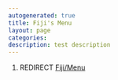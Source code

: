 ```yaml
---
autogenerated: true
title: Fiji's Menu
layout: page
categories: 
description: test description
---
```


1.  REDIRECT [Fiji/Menu](Fiji_Menu)
